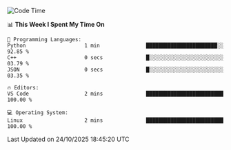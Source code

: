 
<!--START_SECTION:waka-->
![Code Time](http://img.shields.io/badge/Code%20Time-3%2C917%20hrs%2014%20mins-blue)

📊 **This Week I Spent My Time On** 

```text
💬 Programming Languages: 
Python                   1 min               ███████████████████████░░   92.85 % 
C++                      0 secs              █░░░░░░░░░░░░░░░░░░░░░░░░   03.79 % 
JSON                     0 secs              █░░░░░░░░░░░░░░░░░░░░░░░░   03.35 % 

🔥 Editors: 
VS Code                  2 mins              █████████████████████████   100.00 % 

💻 Operating System: 
Linux                    2 mins              █████████████████████████   100.00 % 
```


 Last Updated on 24/10/2025 18:45:20 UTC
<!--END_SECTION:waka-->

